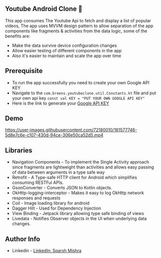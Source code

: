## Youtube Android Clone 🚀
This app consumes The Youtube Api to fetch and display a list of popular videos, The app uses MVVM design pattern to allow separation of the app components like fragments & activities from the data logic, some of the benefits are:
* Make the data survive device configuration changes
* Allow easier testing of different components in the app
* Also it's easier to maintain and scale the app over time

## Prerequisite
* To run the app successfully you need to create your own Google API KEY
* Navigate to the `com.breens.youtubeclone.util.Constants.kt` file and put your own api key
``
 const val KEY = "PUT YOUR OWN GOOGLE API KEY"
``
* Here is the link to generate your [Google API KEY](https://developers.google.com/maps/documentation/javascript/cloud-setup)

## Demo
https://user-images.githubusercontent.com/72180010/161577746-5d8e7c6e-c107-430d-94ce-306e50ca52d5.mp4

## Libraries
* Navigation Components - To implement the Single Activity approach since fragments are lightweight than activities and allows easy passing of data between arguments in a type safe way
* Retrofit - A Type-safe HTTP client for Android which simplifies consuming RESTFul APIs.
* GsonConverter - Converts JSON to Kotlin objects.
* OkHttp-logging-interceptor - Makes it easy to log OkHttp network responses and requests
* Coil - Image loading library for android
* Dagger Hilt - Used for Dependency Injection
* View Binding - Jetpack library allowing type safe binding of views
* Livedata - Notifies Observer objects in the UI when underlying data changes.

## Author Info
* Linkedin - [LinkedIn: Sparsh Mishra](https://www.linkedin.com/in/sparsh18/)
